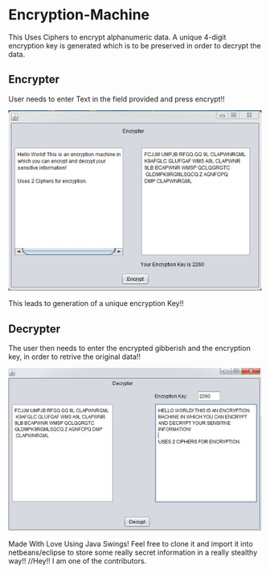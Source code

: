 # Encryption-Machine
This Uses Ciphers to encrypt alphanumeric data. A unique 4-digit encryption key is generated which is to be preserved in order to decrypt the data.
## Encrypter
User needs to enter Text in the field provided and press encrypt!!

![Encrypter](encryptss.JPG)

This leads to generation of a unique encryption Key!!

## Decrypter
The user then needs to enter the encrypted gibberish and the encryption key, in order to retrive the original data!!

![Decrypter](decryptss.JPG)

Made With Love Using Java Swings!
Feel free to clone it and import it into netbeans/eclipse to store some really secret information in a really stealthy way!!
//Hey!! I am one of the contributors.
